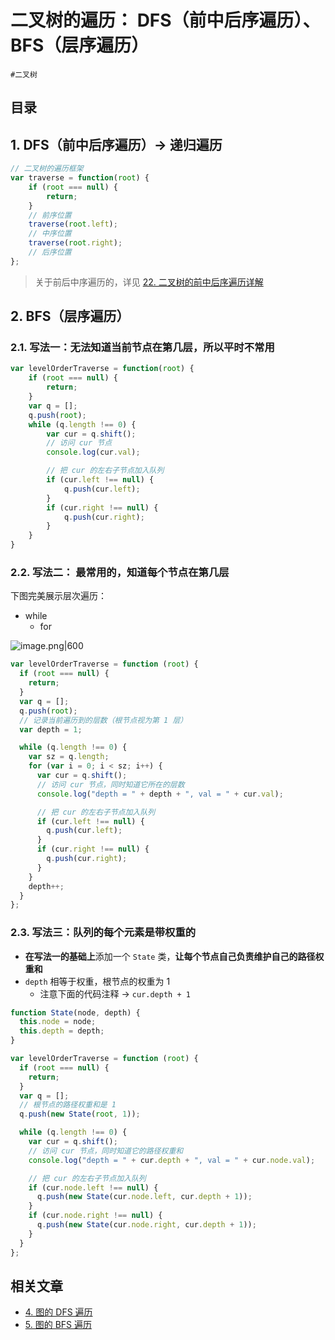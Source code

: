
# 二叉树的遍历： DFS（前中后序遍历）、BFS（层序遍历）


`#二叉树` 


## 目录
<!-- toc -->
 ## 1. DFS（前中后序遍历）→ 递归遍历 

```javascript hl:6,8,10
// 二叉树的遍历框架
var traverse = function(root) {
    if (root === null) {
        return;
    }
    // 前序位置
    traverse(root.left);
    // 中序位置
    traverse(root.right);
    // 后序位置
};
```

>  关于前后中序遍历的，详见 [22. 二叉树的前中后序遍历详解](/post/7rlq5db87u.html)

## 2. BFS（层序遍历）

### 2.1. 写法一：无法知道**当前节点在第几层**，所以平时不常用

```javascript
var levelOrderTraverse = function(root) {
    if (root === null) {
        return;
    }
    var q = [];
    q.push(root);
    while (q.length !== 0) {
        var cur = q.shift();
        // 访问 cur 节点
        console.log(cur.val);

        // 把 cur 的左右子节点加入队列
        if (cur.left !== null) {
            q.push(cur.left);
        }
        if (cur.right !== null) {
            q.push(cur.right);
        }
    }
}
```

### 2.2. 写法二： 最常用的，**知道每个节点在第几层**

下图完美展示层次遍历：
- while
	- for

![image.png|600](https://832-1310531898.cos.ap-beijing.myqcloud.com/e80c234bde21ae68b50486fcd25f1061.png)


```javascript hl:25,12
var levelOrderTraverse = function (root) {
  if (root === null) {
    return;
  }
  var q = [];
  q.push(root);
  // 记录当前遍历到的层数（根节点视为第 1 层）
  var depth = 1;

  while (q.length !== 0) {
    var sz = q.length;
    for (var i = 0; i < sz; i++) {
      var cur = q.shift();
      // 访问 cur 节点，同时知道它所在的层数
      console.log("depth = " + depth + ", val = " + cur.val);

      // 把 cur 的左右子节点加入队列
      if (cur.left !== null) {
        q.push(cur.left);
      }
      if (cur.right !== null) {
        q.push(cur.right);
      }
    }
    depth++;
  }
};

```

### 2.3. 写法三：队列的每个元素是**带权重的**

- **在写法一的基础上**添加一个 `State` 类，**让每个节点自己负责维护自己的路径权重和**
- `depth` 相等于权重，根节点的权重为 1
	- 注意下面的代码注释 → `cur.depth + 1` 

```javascript hl:21,24
function State(node, depth) {
  this.node = node;
  this.depth = depth;
}

var levelOrderTraverse = function (root) {
  if (root === null) {
    return;
  }
  var q = [];
  // 根节点的路径权重和是 1
  q.push(new State(root, 1));

  while (q.length !== 0) {
    var cur = q.shift();
    // 访问 cur 节点，同时知道它的路径权重和
    console.log("depth = " + cur.depth + ", val = " + cur.node.val);

    // 把 cur 的左右子节点加入队列
    if (cur.node.left !== null) {
      q.push(new State(cur.node.left, cur.depth + 1));
    }
    if (cur.node.right !== null) {
      q.push(new State(cur.node.right, cur.depth + 1));
    }
  }
};

```


## 相关文章

- [4. 图的 DFS 遍历](/post/mhn2jcotbx.html)
- [5. 图的 BFS 遍历](/post/i8i5wb18at.html)

